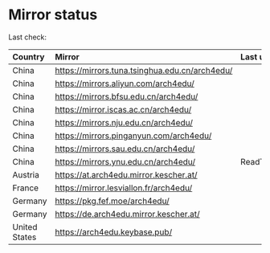 <script src="./time.js"></script>
# Mirror status
Last check: <script type="text/javascript">localize(1669034739.9667976);</script>

|Country|Mirror|Last update|
|:------|:-----|:----------|
|China|https://mirrors.tuna.tsinghua.edu.cn/arch4edu/|<script type="text/javascript">localize(1669012775);</script>|
|China|https://mirrors.aliyun.com/arch4edu/|<script type="text/javascript">localize(1668926269);</script>|
|China|https://mirrors.bfsu.edu.cn/arch4edu/|<script type="text/javascript">localize(1669016449);</script>|
|China|https://mirror.iscas.ac.cn/arch4edu/|<script type="text/javascript">localize(1669016449);</script>|
|China|https://mirrors.nju.edu.cn/arch4edu/|<script type="text/javascript">localize(1668926269);</script>|
|China|https://mirrors.pinganyun.com/arch4edu/|<script type="text/javascript">localize(1669016449);</script>|
|China|https://mirrors.sau.edu.cn/arch4edu/|<script type="text/javascript">localize(1650446957);</script>|
|China|https://mirrors.ynu.edu.cn/arch4edu/|ReadTimeout|
|Austria|https://at.arch4edu.mirror.kescher.at/|<script type="text/javascript">localize(1669016449);</script>|
|France|https://mirror.lesviallon.fr/arch4edu/|<script type="text/javascript">localize(1669012775);</script>|
|Germany|https://pkg.fef.moe/arch4edu/|<script type="text/javascript">localize(1669016449);</script>|
|Germany|https://de.arch4edu.mirror.kescher.at/|<script type="text/javascript">localize(1669016449);</script>|
|United States|https://arch4edu.keybase.pub/|<script type="text/javascript">localize(1668969421);</script>|

<script src="./tablefilter/tablefilter.js"></script>
<script src="./table.js"></script>